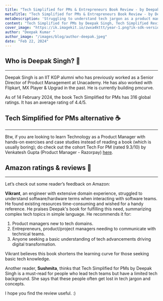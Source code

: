 ```yaml
---
title: "Tech Simplified for PMs & Entrepreneurs Book Review - by Deepak Singh"
metaTitle: "Tech Simplified for PMs & Entrepreneurs Book Review - by Deepak Singh "
metaDescription: 'Struggling to understand tech jargon as a product manager or entrepreneur? "Tech Simplified for PMs & Entrepreneurs" by Deepak Singh might be the answer. Checkout Amazon review of the book too. Is it worth it?'
content: "Tech Simplified for PMs by Deepak Singh, Tech Simplified Review, Deepak Singh pmcurve, Technical Product Management, Technology For Product Managers"
cover_image: "https://ik.imagekit.io/zwxa4kttt/year-1.png?ik-sdk-version=javascript-1.4.3&updatedAt=1677356300623"
author: "Deepak Kumar "
author_image: "/images/blog/author-deepak.jpeg"
date: "Feb 22, 2024"
---
```


## Who is Deepak Singh? 🚀

---

Deepak Singh is an IIT KGP alumni who has previously worked as a Senior Director of Product Management at Unacademy. He has also worked with Flipkart, MX Player & Upgrad in the past. He is currently building pmcurve.

As of 14 February 2024, the book Tech Simplified for PMs has 316 global ratings. It has an average rating of 4.4/5.

## Tech Simplified for PMs alternative ☕

---

Btw, if you are looking to learn Technology as a Product Manager with hands-on exercises and case studies instead of reading a book (which is usually boring); do check out the cohort Tech For PM (rated 9.3/10) by Venkatesh Gupta (Product Manager - Razorpay) [here](https://www.xplainerr.com/cohorts/tech-for-product-managers).

## Amazon ratings & reviews 🍞

---

Let’s check out some reader’s feedback on Amazon:

**Vikrant**, an engineer with extensive domain experience, struggled to understand software/hardware terms when interacting with software teams. He found existing resources time-consuming and wished for a handy reference. He praises Deepak's book for fulfilling this need, summarizing complex tech topics in simple language. He recommends it for:

1. Product managers new to tech domains.
2. Entrepreneurs, product/project managers needing to communicate with technical teams.
3. Anyone seeking a basic understanding of tech advancements driving digital transformation.

Vikrant believes this book shortens the learning curve for those seeking basic tech knowledge.

Another reader, **Sushmita**, thinks that Tech Simplified for PMs by Deepak Singh is a must-read for people who lead tech teams but have a limited tech background. She says that these people often get lost in tech jargon and concepts.

I hope you find the review useful. :)
